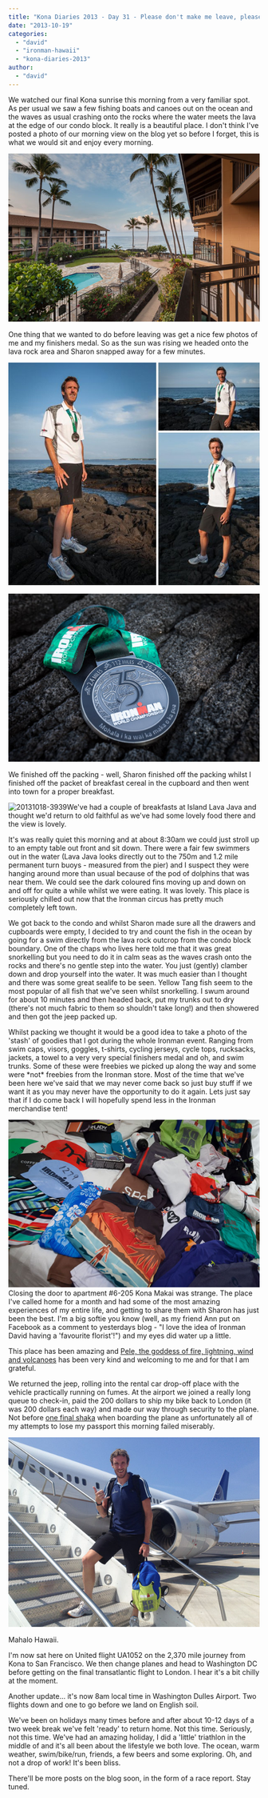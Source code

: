 ```yaml
---
title: "Kona Diaries 2013 - Day 31 - Please don't make me leave, please don't..."
date: "2013-10-19"
categories: 
  - "david"
  - "ironman-hawaii"
  - "kona-diaries-2013"
author: 
  - "david"
---
```


We watched our final Kona sunrise this morning from a very familiar spot. As per usual we saw a few fishing boats and canoes out on the ocean and the waves as usual crashing onto the rocks where the water meets the lava at the edge of our condo block. It really is a beautiful place. I don't think I've posted a photo of our morning view on the blog yet so before I forget, this is what we would sit and enjoy every morning.

![20131018-7358](/images/2013/20131018-7358.jpg)

One thing that we wanted to do before leaving was get a nice few photos of me and my finishers medal. So as the sun was rising we headed onto the lava rock area and Sharon snapped away for a few minutes.

![20131018-medals](/images/2013/20131018-medals.jpg)

![20131018-7419](/images/2013/20131018-7419.jpg)

We finished off the packing - well, Sharon finished off the packing whilst I finished off the packet of breakfast cereal in the cupboard and then went into town for a proper breakfast.

![20131018-3939](/images/2013/20131018-3939-299x400.jpg)We've had a couple of breakfasts at Island Lava Java and thought we'd return to old faithful as we've had some lovely food there and the view is lovely.

It's was really quiet this morning and at about 8:30am we could just stroll up to an empty table out front and sit down. There were a fair few swimmers out in the water (Lava Java looks directly out to the 750m and 1.2 mile permanent turn buoys - measured from the pier) and I suspect they were hanging around more than usual because of the pod of dolphins that was near them. We could see the dark coloured fins moving up and down on and off for quite a while whilst we were eating. It was lovely. This place is seriously chilled out now that the Ironman circus has pretty much completely left town.

We got back to the condo and whilst Sharon made sure all the drawers and cupboards were empty, I decided to try and count the fish in the ocean by going for a swim directly from the lava rock outcrop from the condo block boundary. One of the chaps who lives here told me that it was great snorkelling but you need to do it in calm seas as the waves crash onto the rocks and there's no gentle step into the water. You just (gently) clamber down and drop yourself into the water. It was much easier than I thought and there was some great sealife to be seen. Yellow Tang fish seem to the most popular of all fish that we've seen whilst snorkelling. I swum around for about 10 minutes and then headed back, put my trunks out to dry (there's not much fabric to them so shouldn't take long!) and then showered and then got the jeep packed up.

Whilst packing we thought it would be a good idea to take a photo of the 'stash' of goodies that I got during the whole Ironman event. Ranging from swim caps, visors, goggles, t-shirts, cycling jerseys, cycle tops, rucksacks, jackets, a towel to a very very special finishers medal and oh, and swim trunks. Some of these were freebies we picked up along the way and some were \*not\* freebies from the Ironman store. Most of the time that we've been here we've said that we may never come back so just buy stuff if we want it as you may never have the opportunity to do it again. Lets just say that if I do come back I will hopefully spend less in the Ironman merchandise tent!

![20131017-7351](/images/2013/20131017-7351.jpg)Closing the door to apartment #6-205 Kona Makai was strange. The place I've called home for a month and had some of the most amazing experiences of my entire life, and getting to share them with Sharon has just been the best. I'm a big softie you know (well, as my friend Ann put on Facebook as a comment to yesterdays blog - "I love the idea of Ironman David having a 'favourite florist'!") and my eyes did water up a little.

This place has been amazing and [Pele, the goddess of fire, lightning, wind and volcanoes](http://en.wikipedia.org/w/index.php?title=Pele_(deity)) has been very kind and welcoming to me and for that I am grateful.

We returned the jeep, rolling into the rental car drop-off place with the vehicle practically running on fumes. At the airport we joined a really long queue to check-in, paid the 200 dollars to ship my bike back to London (it was 200 dollars each way) and made our way through security to the plane. Not before [one final shaka](http://en.wikipedia.org/wiki/Shaka_sign) when boarding the plane as unfortunately all of my attempts to lose my passport this morning failed miserably.

![20131018-3943](/images/2013/20131018-3943.jpg)

Mahalo Hawaii.

I'm now sat here on United flight UA1052 on the 2,370 mile journey from Kona to San Francisco. We then change planes and head to Washington DC before getting on the final transatlantic flight to London. I hear it's a bit chilly at the moment.

Another update... it's now 8am local time in Washington Dulles Airport. Two flights down and one to go before we land on English soil.

We've been on holidays many times before and after about 10-12 days of a two week break we've felt 'ready' to return home. Not this time. Seriously, not this time. We've had an amazing holiday, I did a 'little' triathlon in the middle of and it's all been about the lifestyle we both love. The ocean, warm weather, swim/bike/run, friends, a few beers and some exploring. Oh, and not a drop of work! It's been bliss.

There'll be more posts on the blog soon, in the form of a race report. Stay tuned.
